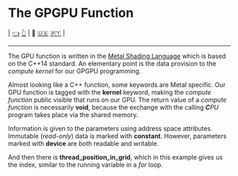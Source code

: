 # The GPGPU Function

|  [👈](../GPUWorkflow/README.md) [👆](../README.md) | 🫵 [🇺🇸](README.md) [🇵🇹](README.pt.md) |

---

The GPU function is written in the [Metal Shading Language](https://developer.apple.com/metal/Metal-Shading-Language-Specification.pdf) which is based on the C++14 standard. An elementary point is the data provision to the _compute kernel_ for our GPGPU programming.

Almost looking like a C++ function, some keywords are Metal specific. Our GPU function is tagged with the **kernel** keyword, making the _compute function_ public visible that runs on our GPU. The return value of a _compute function_ is necessarily **void**, because the exchange with the calling _**C**PU_ program takes place via the shared memory.

Information is given to the parameters using address space attributes. Immutable (_read-only_) data is marked with **constant**. However, parameters marked with **device** are both readable and writable.

And then there is **thread_position_in_grid**, which in this example gives us the index, similar to the running variable in a _for_ loop.
